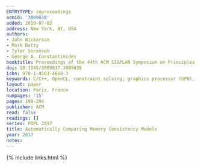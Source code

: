 ```yaml
---
ENTRYTYPE: inproceedings
acmid: '3009838'
added: 2019-07-02
address: New York, NY, USA
authors:
- John Wickerson
- Mark Batty
- Tyler Sorensen
- George A. Constantinides
booktitle: Proceedings of the 44th ACM SIGPLAN Symposium on Principles of Programming Languages
doi: 10.1145/3009837.3009838
isbn: 978-1-4503-4660-3
keywords: C/C++, OpenCL, constraint solving, graphics processor (GPU), model checking, program synthesis, shared memory concurrency, weak memory models
layout: paper
location: Paris, France
numpages: '15'
pages: 190-204
publisher: ACM
read: false
readings: []
series: POPL 2017
title: Automatically Comparing Memory Consistency Models
year: 2017
notes:
---
```

{% include links.html %}
